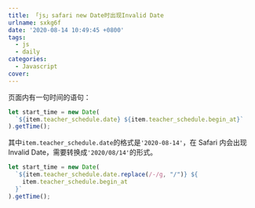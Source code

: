 ```yaml
---
title: 「js」safari new Date时出现Invalid Date
urlname: sxkg6f
date: '2020-08-14 10:49:45 +0800'
tags:
  - js
  - daily
categories:
  - Javascript
cover:
---
```


<!-- more -->

页面内有一句时间的语句：

```javascript
let start_time = new Date(
  `${item.teacher_schedule.date} ${item.teacher_schedule.begin_at}`
).getTime();
```

其中`item.teacher_schedule.date`的格式是`'2020-08-14'`，在 Safari 内会出现 Invalid Date，需要转换成`'2020/08/14'`的形式。

```javascript
let start_time = new Date(
  `${item.teacher_schedule.date.replace(/-/g, "/")} ${
    item.teacher_schedule.begin_at
  }`
).getTime();
```
